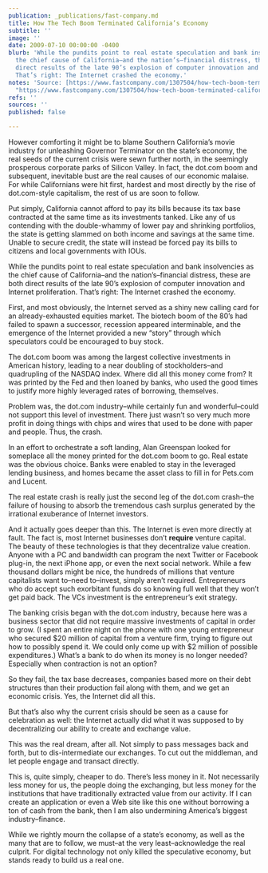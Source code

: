 ```yaml
---
publication: _publications/fast-company.md
title: How The Tech Boom Terminated California’s Economy
subtitle: ''
image: ''
date: 2009-07-10 00:00:00 -0400
blurb: 'While the pundits point to real estate speculation and bank insolvencies as
  the chief cause of California–and the nation’s–financial distress, these are both
  direct results of the late 90’s explosion of computer innovation and Internet proliferation.
  That’s right: The Internet crashed the economy.'
notes: 'Source: [https://www.fastcompany.com/1307504/how-tech-boom-terminated-californias-economy](https://www.fastcompany.com/1307504/how-tech-boom-terminated-californias-economy
  "https://www.fastcompany.com/1307504/how-tech-boom-terminated-californias-economy")'
refs: ''
sources: ''
published: false

---
```

However comforting it might be to blame Southern California’s movie industry for unleashing Governor Terminator on the state’s economy, the real seeds of the current crisis were sewn further north, in the seemingly prosperous corporate parks of Silicon Valley. In fact, the dot.com boom and subsequent, inevitable bust are the real causes of our economic malaise. For while Californians were hit first, hardest and most directly by the rise of dot.com-style capitalism, the rest of us are soon to follow.

Put simply, California cannot afford to pay its bills because its tax base contracted at the same time as its investments tanked. Like any of us contending with the double-whammy of lower pay and shrinking portfolios, the state is getting slammed on both income and savings at the same time. Unable to secure credit, the state will instead be forced pay its bills to citizens and local governments with IOUs.

While the pundits point to real estate speculation and bank insolvencies as the chief cause of California–and the nation’s–financial distress, these are both direct results of the late 90’s explosion of computer innovation and Internet proliferation. That’s right: The Internet crashed the economy.

First, and most obviously, the Internet served as a shiny new calling card for an already-exhausted equities market. The biotech boom of the 80’s had failed to spawn a successor, recession appeared interminable, and the emergence of the Internet provided a new “story” through which speculators could be encouraged to buy stock.

The dot.com boom was among the largest collective investments in American history, leading to a near doubling of stockholders–and quadrupling of the NASDAQ index. Where did all this money come from? It was printed by the Fed and then loaned by banks, who used the good times to justify more highly leveraged rates of borrowing, themselves.

Problem was, the dot.com industry–while certainly fun and wonderful–could not support this level of investment. There just wasn’t so very much more profit in doing things with chips and wires that used to be done with paper and people. Thus, the crash.

In an effort to orchestrate a soft landing, Alan Greenspan looked for someplace all the money printed for the dot.com boom to go. Real estate was the obvious choice. Banks were enabled to stay in the leveraged lending business, and homes became the asset class to fill in for Pets.com and Lucent.

The real estate crash is really just the second leg of the dot.com crash–the failure of housing to absorb the tremendous cash surplus generated by the irrational exuberance of Internet investors.

And it actually goes deeper than this. The Internet is even more directly at fault. The fact is, most Internet businesses don’t **require** venture capital. The beauty of these technologies is that they decentralize value creation. Anyone with a PC and bandwidth can program the next Twitter or Facebook plug-in, the next iPhone app, or even the next social network. While a few thousand dollars might be nice, the hundreds of millions that venture capitalists want to–need to–invest, simply aren’t required. Entrepreneurs who do accept such exorbitant funds do so knowing full well that they won’t get paid back. The VCs investment is the entrepreneur’s exit strategy.

The banking crisis began with the dot.com industry, because here was a business sector that did not require massive investments of capital in order to grow. (I spent an entire night on the phone with one young entrepreneur who secured $20 million of capital from a venture firm, trying to figure out how to possibly spend it. We could only come up with $2 million of possible expenditures.) What’s a bank to do when its money is no longer needed? Especially when contraction is not an option?

So they fail, the tax base decreases, companies based more on their debt structures than their production fail along with them, and we get an economic crisis. Yes, the Internet did all this.

But that’s also why the current crisis should be seen as a cause for celebration as well: the Internet actually did what it was supposed to by decentralizing our ability to create and exchange value.

This was the real dream, after all. Not simply to pass messages back and forth, but to dis-intermediate our exchanges. To cut out the middleman, and let people engage and transact directly.

This is, quite simply, cheaper to do. There’s less money in it. Not necessarily less money for us, the people doing the exchanging, but less money for the institutions that have traditionally extracted value from our activity. If I can create an application or even a Web site like this one without borrowing a ton of cash from the bank, then I am also undermining America’s biggest industry–finance.

While we rightly mourn the collapse of a state’s economy, as well as the many that are to follow, we must–at the very least–acknowledge the real culprit. For digital technology not only killed the speculative economy, but stands ready to build us a real one.